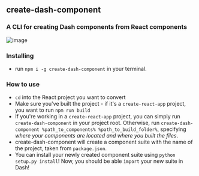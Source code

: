 ## create-dash-component
### A CLI for creating Dash components from React components
![image](https://github.com/valentijnnieman/create-dash-component/blob/master/cdc-instructions.gif)
### Installing
- run `npm i -g create-dash-component` in your terminal.

### How to use
- `cd` into the React project you want to convert
- Make sure you've built the project - if it's a `create-react-app` project, you want to run `npm run build`
- If you're working in a `create-react-app` project, you can simply run `create-dash-component` in your project root. Otherwise, run `create-dash-component %path_to_components% %path_to_build_folder%`, specifying *where your components are located and where you built the files*.
- create-dash-component will create a component suite with the name of the project, taken from `package.json`.
- You can install your newly created component suite using `python setup.py install`! Now, you should be able `import` your new suite in Dash!
